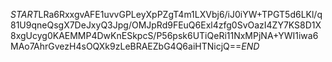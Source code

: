 $START$LRa6RxxgvAFE1uvvGPLeyXpPZgT4m1LXVbj6/iJ0iYW+TPGT5d6LKl/q81U9qneQsgX7DeJxyQ3Jpg/OMJpRd9FEuQ6Exl4zfg0SvOazI4ZY7KS8D1X8xgUcyg0KAEMMP4DwKnESkpcS/P56psk6UTiQeRi11NxMPjNA+YWI1iwa6MAo7AhrGvezH4sOQXk9zLeBRAEZbG4Q6aiHTNicjQ==$END$